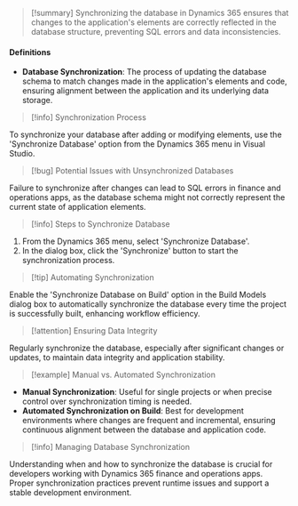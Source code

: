 >[!summary]
>Synchronizing the database in Dynamics 365 ensures that changes to the application's elements are correctly reflected in the database structure, preventing SQL errors and data inconsistencies.

#### Definitions
- **Database Synchronization**: The process of updating the database schema to match changes made in the application's elements and code, ensuring alignment between the application and its underlying data storage.

>[!info] Synchronization Process

To synchronize your database after adding or modifying elements, use the 'Synchronize Database' option from the Dynamics 365 menu in Visual Studio.

>[!bug] Potential Issues with Unsynchronized Databases

Failure to synchronize after changes can lead to SQL errors in finance and operations apps, as the database schema might not correctly represent the current state of application elements.

>[!info] Steps to Synchronize Database

1. From the Dynamics 365 menu, select 'Synchronize Database'.
2. In the dialog box, click the 'Synchronize' button to start the synchronization process.

>[!tip] Automating Synchronization

Enable the 'Synchronize Database on Build' option in the Build Models dialog box to automatically synchronize the database every time the project is successfully built, enhancing workflow efficiency.

>[!attention] Ensuring Data Integrity

Regularly synchronize the database, especially after significant changes or updates, to maintain data integrity and application stability.

>[!example] Manual vs. Automated Synchronization

- **Manual Synchronization**: Useful for single projects or when precise control over synchronization timing is needed.
- **Automated Synchronization on Build**: Best for development environments where changes are frequent and incremental, ensuring continuous alignment between the database and application code.

>[!info] Managing Database Synchronization

Understanding when and how to synchronize the database is crucial for developers working with Dynamics 365 finance and operations apps. Proper synchronization practices prevent runtime issues and support a stable development environment.